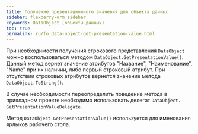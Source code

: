 ```yaml
---
title: Получение презентационного значения для объекта данных
sidebar: flexberry-orm_sidebar
keywords: DataObject (объекты данных)
toc: true
permalink: ru/fo_data-object-get-presentation-value.html
---
```


При необходимости получения строкового представления `DataObject` можно воспользоваться методом `DataObject.GetPresentationValue()`. Данный метод вернет значение атрибутов "Название", "Наименование", "Name" при их наличии, либо первый строковый атрибут. При отсутствии строковых атрибутов вернется значение метода `DataObject.ToString()`.

В случае необходимости переопределить поведение метода в прикладном проекте необходимо использовать делегат `DataObject. GetPresentationValueDelegate`.

Метод `DataObject.GetPresentationValue()` используется для именования ярлыков рабочего стола.
